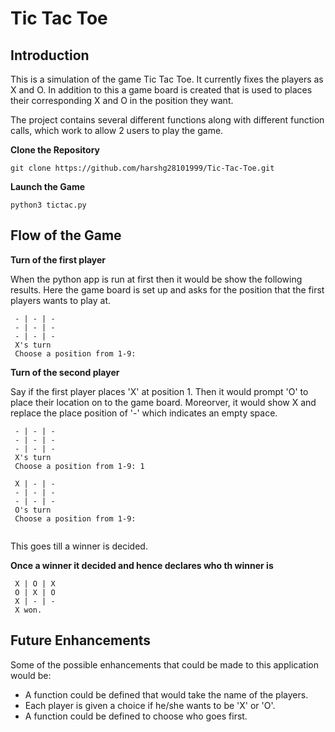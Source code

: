 # Tic Tac Toe

## Introduction

This is a simulation of the game Tic Tac Toe. It currently fixes the players as X and O. In addition to this a game board is created that is used to places their corresponding X and O in the position they want. 

The project contains several different functions along with different function calls, which work to allow 2 users to play the game. 

**Clone the Repository**

```
git clone https://github.com/harshg28101999/Tic-Tac-Toe.git

```
**Launch the Game**

```
python3 tictac.py
```

## Flow of the Game

**Turn of the first player**

When the python app is run at first then it would be show the following results.
Here the game board is set up and asks for the position that the first players wants to play at.
```
 - | - | -
 - | - | -
 - | - | -
 X's turn
 Choose a position from 1-9: 

```

**Turn of the second player**

Say if the first player places 'X' at position 1. Then it would prompt 'O' to place their location on to the game board.
Moreorver, it would show X and replace the place position of '-' which indicates an empty space. 
```
 - | - | -
 - | - | -
 - | - | -
 X's turn
 Choose a position from 1-9: 1
 
 X | - | -
 - | - | -
 - | - | -
 O's turn
 Choose a position from 1-9: 
 
```
This goes till a winner is decided.

**Once a winner it decided and hence declares who th winner is**
```
 X | O | X
 O | X | O
 X | - | -
 X won.

```

## Future Enhancements

Some of the possible enhancements that could be made to this application would be:
* A function could be defined that would take the name of the players.
* Each player is given a choice if he/she wants to be 'X' or 'O'.
* A function could be defined to choose who goes first.






